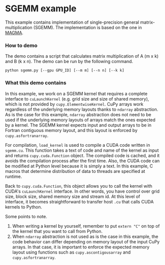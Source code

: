 # SGEMM example

This example contains implementation of single-precision general matrix-multiplication  (SGEMM).
The implementation is based on the one in [MAGMA](http://icl.cs.utk.edu/magma/).


### How to demo
The demo contains a script that calculates matrix multiplication of A (m x k) and B (k x n).
The demo can be run by the following command.

```
python sgemm.py [--gpu GPU_ID] [--m m] [--n n] [--k k]
```


### What this demo contains

In this example, we work on a SGEMM kernel that requires a complete interface to `cuLaunchKernel` (e.g. grid size and size of shared memory), which is not provided by `cupy.ElementwiseKernel`.
CuPy arrays work regardless of the underlying memory layouts thanks to `ndarray` abstraction.
As is the case for this example, `ndarray` abstraction does not need to be used if the underlying memory layouts of arrays match the ones expected by a kernel.
The SGEMM kernel expects input and output arrays to be in Fortran contiguous memory layout, and this layout is enforced by `cupy.asfortranarray`.

For compilation, `load_kernel` is used to compile a CUDA code written in `sgemm.cu`.
This function takes a text of code and name of the kernel as input and returns `cupy.cuda.Function` object.
The compiled code is cached, and it avoids the compilation process after the first time.
Also, the CUDA code can be modified at Python level because it is simply a text.
In this example, C macros that determine distribution of data to threads are specified at runtime.

Back to `cupy.cuda.Function`, this object allows you to call the kernel with CUDA's `cuLaunchKernel` interface.
In other words, you have control over grid size, block size, shared memory size and stream id.
At this level of interface, it becomes straightforward to transfer host `.cu` that calls CUDA kernels to Python.

Some points to note.

1. When writing a kernel by yourself, remember to put `extern "C"` on top of the kernel that you want to call from Python.
2. When `ndarray` abstraction is not used as is the case in this example, the code behavior can differ depending on memory layout of the input CuPy arrays.
In that case, it is important to enforce the expected memory layout using functions such as `cupy.ascontigousarray` and `cupy.asfortranarray`.

